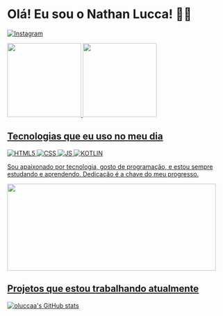 ### <h1>Olá! Eu sou o Nathan Lucca! 🖐🏼</h1>

[![Instagram](https://img.shields.io/badge/Instagram-E4405F?style=for-the-badge&logo=instagram&logoColor=white)](https://www.instagram.com/heylucca)

<div style="display: inline_block">
    <a href="https://github.com/oluccaa">
    <img height="170em" src="https://github-readme-stats.vercel.app/api?username=oluccaa&theme=tokyonight&show_icons=true&hide_border=false&count_private=false"/>
    <img height="170em" src="https://github-readme-stats.vercel.app/api/top-langs/?username=oluccaa&theme=tokyonight&show_icons=true&hide_border=false&layout=compact"/>
</div>

## Tecnologias que eu uso no meu dia

![HTML5](https://img.shields.io/badge/HTML5-E34F26?style=for-the-badge&logo=html5&logoColor=white)
![CSS](https://img.shields.io/badge/CSS-239120?&style=for-the-badge&logo=css3&logoColor=white)
![JS](https://img.shields.io/badge/JavaScript-F7DF1E?style=for-the-badge&logo=javascript&logoColor=black)
![KOTLIN](https://img.shields.io/badge/Kotlin-0095D5?&style=for-the-badge&logo=kotlin&logoColor=white)

Sou apaixonado por tecnologia, gosto de programação, e estou sempre estudando e aprendendo. Dedicação é a chave do meu progresso.

<div style="display: inline_block">
    <a href="https://github.com/oluccaa">
    <img height="200em" width="480em" src="https://github-readme-streak-stats.herokuapp.com/?user=oluccaa&theme=tokyonight&hide_border=false"/>
</div>
        
## Projetos que estou trabalhando atualmente

[![oluccaa's GitHub stats](https://github-readme-stats.vercel.app/api/pin/?username=oluccaa&repo=GastonApp&theme=tokyonight)](https://github.com/olucca/github-readme-stats)
